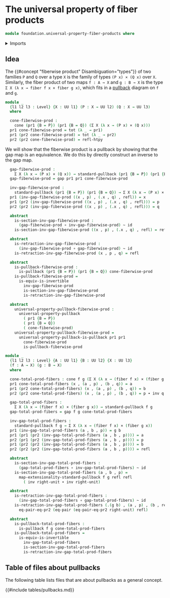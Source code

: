 # The universal property of fiber products

```agda
module foundation.universal-property-fiber-products where
```

<details><summary>Imports</summary>

```agda
open import foundation.cones-over-cospan-diagrams
open import foundation.dependent-pair-types
open import foundation.equality-cartesian-product-types
open import foundation.universe-levels

open import foundation-core.cartesian-product-types
open import foundation-core.equality-dependent-pair-types
open import foundation-core.equivalences
open import foundation-core.fibers-of-maps
open import foundation-core.function-types
open import foundation-core.functoriality-dependent-pair-types
open import foundation-core.homotopies
open import foundation-core.identity-types
open import foundation-core.pullbacks
open import foundation-core.universal-property-pullbacks
```

</details>

## Idea

The {{#concept "fiberwise product" Disambiguation="types"}} of two families `P`
and `Q` over a type `X` is the family of types `(P x) × (Q x)` over `X`.
Similarly, the fiber product of two maps `f : A → X` and `g : B → X` is the type
`Σ X (λ x → fiber f x × fiber g x)`, which fits in a
[pullback](foundation-core.pullbacks.md) diagram on `f` and `g`.

```agda
module _
  {l1 l2 l3 : Level} {X : UU l1} (P : X → UU l2) (Q : X → UU l3)
  where

  cone-fiberwise-prod :
    cone (pr1 {B = P}) (pr1 {B = Q}) (Σ X (λ x → (P x) × (Q x)))
  pr1 cone-fiberwise-prod = tot (λ _ → pr1)
  pr1 (pr2 cone-fiberwise-prod) = tot (λ _ → pr2)
  pr2 (pr2 cone-fiberwise-prod) = refl-htpy
```

We will show that the fiberwise product is a pullback by showing that the gap
map is an equivalence. We do this by directly construct an inverse to the gap
map.

```agda
  gap-fiberwise-prod :
    Σ X (λ x → (P x) × (Q x)) → standard-pullback (pr1 {B = P}) (pr1 {B = Q})
  gap-fiberwise-prod = gap pr1 pr1 cone-fiberwise-prod

  inv-gap-fiberwise-prod :
    standard-pullback (pr1 {B = P}) (pr1 {B = Q}) → Σ X (λ x → (P x) × (Q x))
  pr1 (inv-gap-fiberwise-prod ((x , p) , (.x , q) , refl)) = x
  pr1 (pr2 (inv-gap-fiberwise-prod ((x , p) , (.x , q) , refl))) = p
  pr2 (pr2 (inv-gap-fiberwise-prod ((x , p) , (.x , q) , refl))) = q

  abstract
    is-section-inv-gap-fiberwise-prod :
      (gap-fiberwise-prod ∘ inv-gap-fiberwise-prod) ~ id
    is-section-inv-gap-fiberwise-prod ((x , p) , (.x , q) , refl) = refl

  abstract
    is-retraction-inv-gap-fiberwise-prod :
      (inv-gap-fiberwise-prod ∘ gap-fiberwise-prod) ~ id
    is-retraction-inv-gap-fiberwise-prod (x , p , q) = refl

  abstract
    is-pullback-fiberwise-prod :
      is-pullback (pr1 {B = P}) (pr1 {B = Q}) cone-fiberwise-prod
    is-pullback-fiberwise-prod =
      is-equiv-is-invertible
        inv-gap-fiberwise-prod
        is-section-inv-gap-fiberwise-prod
        is-retraction-inv-gap-fiberwise-prod

  abstract
    universal-property-pullback-fiberwise-prod :
      universal-property-pullback
        ( pr1 {B = P})
        ( pr1 {B = Q})
        ( cone-fiberwise-prod)
    universal-property-pullback-fiberwise-prod =
      universal-property-pullback-is-pullback pr1 pr1
        cone-fiberwise-prod
        is-pullback-fiberwise-prod

module _
  {l1 l2 l3 : Level} {A : UU l1} {B : UU l2} {X : UU l3}
  (f : A → X) (g : B → X)
  where

  cone-total-prod-fibers : cone f g (Σ X (λ x → (fiber f x) × (fiber g x)))
  pr1 cone-total-prod-fibers (x , (a , p) , (b , q)) = a
  pr1 (pr2 cone-total-prod-fibers) (x , (a , p) , (b , q)) = b
  pr2 (pr2 cone-total-prod-fibers) (x , (a , p) , (b , q)) = p ∙ inv q

  gap-total-prod-fibers :
    Σ X (λ x → (fiber f x) × (fiber g x)) → standard-pullback f g
  gap-total-prod-fibers = gap f g cone-total-prod-fibers

  inv-gap-total-prod-fibers :
    standard-pullback f g → Σ X (λ x → (fiber f x) × (fiber g x))
  pr1 (inv-gap-total-prod-fibers (a , b , p)) = g b
  pr1 (pr1 (pr2 (inv-gap-total-prod-fibers (a , b , p)))) = a
  pr2 (pr1 (pr2 (inv-gap-total-prod-fibers (a , b , p)))) = p
  pr1 (pr2 (pr2 (inv-gap-total-prod-fibers (a , b , p)))) = b
  pr2 (pr2 (pr2 (inv-gap-total-prod-fibers (a , b , p)))) = refl

  abstract
    is-section-inv-gap-total-prod-fibers :
      (gap-total-prod-fibers ∘ inv-gap-total-prod-fibers) ~ id
    is-section-inv-gap-total-prod-fibers (a , b , p) =
      map-extensionality-standard-pullback f g refl refl
        ( inv right-unit ∙ inv right-unit)

  abstract
    is-retraction-inv-gap-total-prod-fibers :
      (inv-gap-total-prod-fibers ∘ gap-total-prod-fibers) ~ id
    is-retraction-inv-gap-total-prod-fibers (.(g b) , (a , p) , (b , refl)) =
      eq-pair-eq-pr2 (eq-pair (eq-pair-eq-pr2 right-unit) refl)

  abstract
    is-pullback-total-prod-fibers :
      is-pullback f g cone-total-prod-fibers
    is-pullback-total-prod-fibers =
      is-equiv-is-invertible
        inv-gap-total-prod-fibers
        is-section-inv-gap-total-prod-fibers
        is-retraction-inv-gap-total-prod-fibers
```

## Table of files about pullbacks

The following table lists files that are about pullbacks as a general concept.

{{#include tables/pullbacks.md}}
